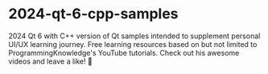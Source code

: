 # 2024-qt-6-cpp-samples
2024 Qt 6 with C++ version of Qt samples intended to supplement personal UI/UX learning journey. Free learning resources based on but not limited to ProgrammingKnowledge's YouTube tutorials. Check out his awesome videos and leave a like! 🚀
